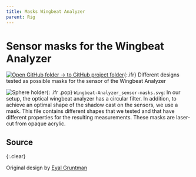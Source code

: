 ```yaml
---
title: Masks Wingbeat Analyzer
parent: Rig
---
```


# Sensor masks for the Wingbeat Analyzer

[![Open GitHub folder]({{"/assets/img/GitHub-Mark-32px.png"|relative_url}}) → to GitHub project folder](https://github.com/reiserlab/Component-Design/tree/main/Rig/Wingbeat-Analyzer_sensor-masks){:.ifr}
Different designs tested as possible masks for the sensor of the Wingbeat Analyzer

![Sphere holder]({{"/assets/img/Rig/Wingbeat-Analyzer_sensor-masks/Wingbeat-Analyzer_sensor-masks.png"|relative_url}}){: .ifr .pop}
`Wingbeat-Analyzer_sensor-masks.svg`: In our setup, the optical wingbeat analyzer has a circular filter. In addition, to achieve an optimal shape of the shadow cast on the sensors, we use a mask. This file contains different shapes that we tested and that have different properties for the resulting measurements. These masks are laser-cut from opaque acrylic.

## Source
{:.clear}

Original design by [Eyal Gruntman](https://www.janelia.org/people/eyal-gruntman)